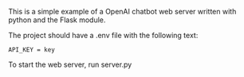 This is a simple example of a OpenAI chatbot web server written with python and the Flask module.

The project should have a .env file with the following text:
```
API_KEY = key
```

To start the web server, run server.py
